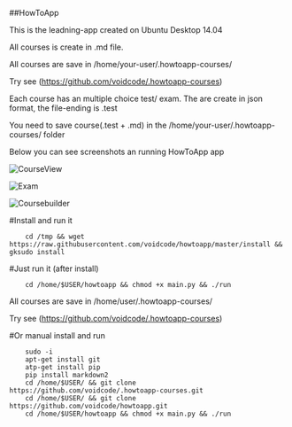 ##HowToApp

This is the leadning-app created on Ubuntu Desktop 14.04

All courses is create in .md file. 

All courses are save in /home/your-user/.howtoapp-courses/ 

Try see (https://github.com/voidcode/.howtoapp-courses)

Each course has an multiple choice test/ exam.
The are create in json format, the file-ending is .test

You need to save course(.test + .md) in the /home/your-user/.howtoapp-courses/ folder

Below you can see screenshots an running HowToApp app

![CourseView](https://raw.githubusercontent.com/voidcode/howtoapp/master/PR/HowToApp_001.png)

![Exam](https://raw.githubusercontent.com/voidcode/howtoapp/master/PR/HowToApp_002.png)

![Coursebuilder](https://raw.githubusercontent.com/voidcode/howtoapp/master/PR/HowToApp_003.png)

#Install and run it
```
    cd /tmp && wget https://raw.githubusercontent.com/voidcode/howtoapp/master/install && gksudo install
```

#Just run it (after install)
```
    cd /home/$USER/howtoapp && chmod +x main.py && ./run
```

All courses are save in /home/user/.howtoapp-courses/ 

Try see (https://github.com/voidcode/.howtoapp-courses)

#Or manual install and run
```
    sudo -i
    apt-get install git
    atp-get install pip
    pip install markdown2
    cd /home/$USER/ && git clone https://github.com/voidcode/.howtoapp-courses.git
    cd /home/$USER/ && git clone https://github.com/voidcode/howtoapp.git
    cd /home/$USER/howtoapp && chmod +x main.py && ./run
```
